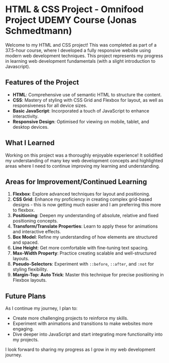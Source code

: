 # HTML & CSS Project - Omnifood Project UDEMY Course (Jonas Schmedtmann) 

Welcome to my HTML and CSS project! This was completed as part of a 37.5-hour course, where I developed a fully responsive website using modern web development techniques. This project represents my progress in learning web development fundamentals (with a slight introduction to Javascript). 

## Features of the Project
- **HTML**: Comprehensive use of semantic HTML to structure the content.
- **CSS**: Mastery of styling with CSS Grid and Flexbox for layout, as well as responsiveness for all device sizes.
- **Basic JavaScript**: Incorporated a touch of JavaScript to enhance interactivity.
- **Responsive Design**: Optimised for viewing on mobile, tablet, and desktop devices.

## What I Learned
Working on this project was a thoroughly enjoyable experience! It solidified my understanding of many key web development concepts and highlighted areas where I need to continue improving my learning and understanding. 

## Areas for Improvement/Continued Learning

1. **Flexbox**: Explore advanced techniques for layout and positioning.
2. **CSS Grid**: Enhance my proficiency in creating complex grid-based designs - this is now getting much easier and I am preferring this more to flexbox. 
3. **Positioning**: Deepen my understanding of absolute, relative and fixed positioning concepts. 
4. **Transform/Translate Properties**: Learn to apply these for animations and interactive effects.
5. **Box Model**: Refine my understanding of how elements are structured and spaced.
6. **Line Height**: Get more comfortable with fine-tuning text spacing.
7. **Max-Width Property**: Practice creating scalable and well-structured layouts.
8. **Pseudo-Selectors**: Experiment with `::before`, `::after`, and `:not` for styling flexibility.
9. **Margin-Top: Auto Trick**: Master this technique for precise positioning in Flexbox layouts.

## Future Plans
As I continue my journey, I plan to:
- Create more challenging projects to reinforce my skills.
- Experiment with animations and transitions to make websites more engaging.
- Dive deeper into JavaScript and start integrating more functionality into my projects.

I look forward to sharing my progress as I grow in my web development journey.
